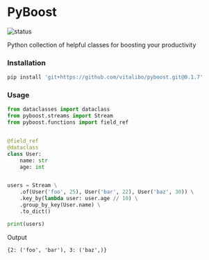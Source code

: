 # PyBoost

![status](https://github.com/vitalibo/pyboost/actions/workflows/ci.yaml/badge.svg)

Python collection of helpful classes for boosting your productivity

### Installation

```bash
pip install 'git+https://github.com/vitalibo/pyboost.git@0.1.7'
```

### Usage

```python
from dataclasses import dataclass
from pyboost.streams import Stream
from pyboost.functions import field_ref


@field_ref
@dataclass
class User:
    name: str
    age: int


users = Stream \
    .of(User('foo', 25), User('bar', 22), User('baz', 30)) \
    .key_by(lambda user: user.age // 10) \
    .group_by_key(User.name) \
    .to_dict()

print(users)
```

Output
```text
{2: ('foo', 'bar'), 3: ('baz',)}
```
